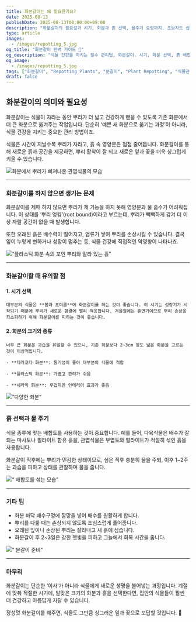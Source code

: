 ```yaml
---
title: 화분갈이는 왜 필요한가요?
date: 2025-08-13
publishDate: 2025-08-13T00:00:00+09:00
description: "화분갈이의 필요성과 시기, 화분과 흙 선택, 물주기 요령까지. 초보자도 쉽게 따라 할 수 있는 식물 건강 관리 가이드."
type: article
images:
  - /images/repotting_5.jpg
og_title: "화분갈이 완벽 가이드 🌱"
og_description: "식물 건강을 지키는 필수 관리법, 화분갈이. 시기, 화분 선택, 흙 배합, 물주기까지 한 번에 정리했습니다."
og_image:
  - /images/repotting_5.jpg
tags: ["화분갈이", "Repotting Plants", "분갈이", "Plant Repotting", "식물관리", "Plant Care", "실내정원", "Indoor Garden", "반려식물", "Houseplants", "가드닝", "Gardening", "원예", "Horticulture", "식물건강", "Plant Health", "화분선택", "Choosing Pots", "배합토", "Potting Mix", "물주기", "Watering Tips", "계절별가드닝", "Seasonal Gardening", "초보자원예", "Beginner Gardening", "관엽식물관리", "Foliage Plant Care", "뿌리관리", "Root Care", "실내식물", "Indoor Plants"]
draft: false
---
```


## 화분갈이의 의미와 필요성

화분갈이는 식물이 자라는 동안 뿌리가 더 넓고 건강하게 뻗을 수 있도록 기존 화분에서 더 큰 화분으로 옮겨주는 작업입니다. 단순히 ‘예쁜 새 화분으로 옮기는 과정’이 아니라, 식물 건강을 지키는 중요한 관리 방법이죠.

식물은 시간이 지날수록 뿌리가 자라고, 흙 속 영양분은 점점 줄어듭니다. 화분갈이를 통해 새로운 흙과 공간을 제공하면, 뿌리 활착이 잘 되고 새로운 잎과 꽃을 더욱 싱그럽게 키울 수 있습니다.

![화분에서 뿌리가 삐져나온 관엽식물의 모습](/images/repotting_1.jpg)

---
### 화분갈이를 하지 않으면 생기는 문제

화분갈이를 제때 하지 않으면 뿌리가 제 기능을 하지 못해 영양분과 물 흡수가 어려워집니다. 이 상태를 ‘뿌리 엉킴’(root bound)이라고 부르는데, 뿌리가 빽빽하게 감겨 더 이상 자랄 공간이 없을 때 발생합니다.

또한 오래된 흙은 배수력이 떨어지고, 염류가 쌓여 뿌리를 손상시킬 수 있습니다. 결국 잎이 누렇게 변하거나 성장이 멈추는 등, 식물 건강에 직접적인 악영향이 나타나죠.


![“플라스틱 화분 속의 꼬인 뿌리와 말라 있는 흙”](/images/repotting_2.jpg)

---

### 화분갈이할 때 유의할 점

#### 1. **시기 선택**
    
    대부분의 식물은 **봄과 초여름**에 화분갈이를 하는 것이 좋습니다. 이 시기는 성장기가 시작되기 때문에 뿌리가 새로운 환경에 빨리 적응합니다. 겨울철에는 휴면기이므로 뿌리 손상을 최소화하기 위해 화분갈이를 피하는 것이 좋습니다.
    
#### 2. **화분의 크기와 종류**
    
    너무 큰 화분은 과습을 유발할 수 있으니, 기존 화분보다 2~3cm 정도 넓은 화분을 고르는 것이 이상적입니다.
    
    - **테라코타 화분**: 통기성이 좋아 대부분의 식물에 적합
        
    - **플라스틱 화분**: 가볍고 관리가 쉬움
        
    - **세라믹 화분**: 무겁지만 인테리어 효과가 좋음
        
    

![“다양한  화분”](/images/repotting_3.jpg)

---

###  흙 선택과 물 주기
    
식물 종류에 맞는 배합토를 사용하는 것이 중요합니다. 예를 들어, 다육식물은 배수가 잘되는 마사토나 펄라이트 함유 흙을, 관엽식물은 부엽토와 펄라이트가 적절히 섞인 흙을 사용합니다.
    
화분갈이 직후에는 뿌리가 민감한 상태이므로, 심은 직후 충분히 물을 주되, 이후 1~2주는 과습을 피하고 상태를 관찰하며 물을 줍니다.
    



![“ 배합토를 섞는 모습”](/images/repotting_4.jpg)

---

### 기타 팁
    
- 화분 바닥 배수구멍에 깔망을 넣어 배수를 원활하게 합니다.
- 뿌리를 다룰 때는 손상되지 않도록 조심스럽게 풀어줍니다.
- 오래된 잎이나 손상된 뿌리는 잘라내고 새 흙에 심습니다.  
- 화분갈이 후 2~3일은 강한 햇빛을 피하고 그늘에서 회복 시간을 줍니다.

![“ 분갈이 준비”](/images/repotting_5.jpg)

---

### 마무리

화분갈이는 단순한 ‘이사’가 아니라 식물에게 새로운 생명을 불어넣는 과정입니다. 계절에 맞춰 적절한 시기에, 알맞은 크기의 화분과 흙을 선택한다면, 집안의 식물들이 훨씬 더 건강하고 아름답게 자랄 수 있습니다.

정성껏 화분갈이를 해주면, 식물도 그만큼 싱그러운 잎과 꽃으로 보답할 것입니다. 🌱